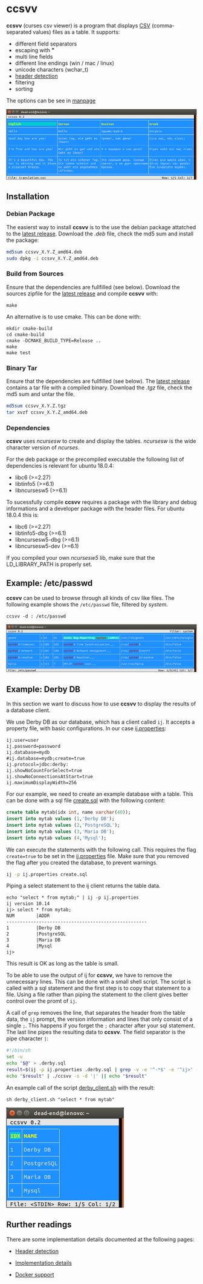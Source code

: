 # ccsvv
**ccsvv** (curses csv viewer) is a program that displays [CSV](https://en.wikipedia.org/wiki/Comma-separated_values) (comma-separated values) files as a table. It supports:

* different field separators
* escaping with **"**
* multi line fields
* different line endings (win / mac / linux)
* unicode characters (wchar_t)
* [header detection](docs/header_detection.md)
* filtering
* sorting

The options can be see in [manpage](man/README.md)

![Show example](img/languages.png)

## Installation

### Debian Package
The easierst way to install **ccsvv** is to the use the debian package attatched to the 
[latest release](../../releases/latest). Download the *.deb* file, check the md5 sum and install the package:

```bash
md5sum ccsvv_X.Y.Z_amd64.deb
sudo dpkg -i ccsvv_X.Y.Z_amd64.deb
```

### Build from Sources
Ensure that the dependencies are fullfilled (see below). Download the sources zipfile for the [latest release](../../releases/latest) and compile **ccsvv** with:

```
make
```
An alternative is to use cmake. This can be done with:
```
mkdir cmake-build
cd cmake-build
cmake -DCMAKE_BUILD_TYPE=Release ..
make
make test
```

### Binary Tar
Ensure that the dependencies are fullfilled (see below). The [latest release](../../releases/latest) contains a tar 
file with a compiled binary. Download the *.tgz* file, check the md5 sum and untar the file. 

```bash
md5sum ccsvv_X.Y.Z.tgz
tar xvzf ccsvv_X.Y.Z_amd64.deb
```

### Dependencies
**ccsvv** uses *ncursesw* to create and display the tables. *ncursesw* is the wide character version of *ncurses*.

For the deb package or the precompiled executable the following list of dependencies is relevant for ubuntu 18.0.4:

* libc6        (>=2.27)
* libtinfo5    (>=6.1)
* libncursesw5 (>=6.1)

To sucessfully compile **ccsvv** requires a package with the library and debug informations and a developer package 
with the header files. For ubuntu 18.0.4 this is:

* libc6            (>=2.27)
* libtinfo5-dbg    (>=6.1)
* libncursesw5-dbg (>=6.1)
* libncursesw5-dev (>=6.1)

If you compiled your own *ncursesw5* lib, make sure that the LD_LIBRARY_PATH is properly set.

## Example: /etc/passwd
**ccsvv** can be used to browse through all kinds of csv like files. The following example shows the `/etc/passwd` file, filtered by *system*.
```
ccsvv -d : /etc/passwd
```
![Show /etc/passwd](img/etc-passwd.png)

## Example: Derby DB
In this section we want to discuss how to use **ccsvv** to display the results of a database client. 

We use Derby DB as our database, which has a client called `ij`. It accepts a property file, with basic configurations. In our case [ij.properties](derby-db/ij.properties):

```properties
ij.user=user
ij.password=password
ij.database=mydb
#ij.database=mydb;create=true
ij.protocol=jdbc:derby:
ij.showNoCountForSelect=true
ij.showNoConnectionsAtStart=true
ij.maximumDisplayWidth=256
```
For our example, we need to create an example database with a table. This can be done with a 
sql file [create.sql](derby-db/create.sql) with the following content:

```sql
create table mytab(idx int, name varchar(40));
insert into mytab values (1,'Derby DB'); 
insert into mytab values (2,'PostgreSQL'); 
insert into mytab values (3,'Maria DB'); 
insert into mytab values (4,'Mysql'); 
```
We can execute the statements with the following call. This requires the flag `create=true` to be set in the
[ij.properties](derby-db/ij.properties) file. Make sure that you removed the flag after you created the database,
to prevent warnings.

```bash
ij -p ij.properties create.sql
```

Piping a select statement to the ij client returns the table data. 

```
echo "select * from mytab;" | ij -p ij.properties 
ij version 10.14
ij> select * from mytab;
NUM        |ADDR                                    
----------------------------------------------------
1          |Derby DB                                
2          |PostgreSQL                              
3          |Maria DB                                
4          |Mysql                                   
ij>
```
This result is OK as long as the table is small. 

To be able to use the output of ij for **ccsvv**, we have to remove the unnecessary lines. This can be done with a
small shell script. The script is called with a sql statement and the first step is to copy that statement to a file. Using a file rather than piping the statement to the client gives better control over the promt of `ij`.

A call of `grep` removes the line, that separates the header from the table data, the `ij` prompt, the version
information and lines that only consist of a single `;`. This happens if you forget the `;` character after your
sql statement. The last line pipes the resulting data to **ccsvv**. The field separator is the pipe character `|`: 

```bash
#!/bin/sh
set -u
echo "$@" > .derby.sql
result=$(ij -p ij.properties .derby.sql | grep -v -e '^-*$' -e '^ij>' -e '^ij version' -e '^;$')
echo "$result" | ./ccsvv -s -d '|' || echo "$result"
```

An example call of the script [derby_client.sh](derby-db/derby_client.sh) with the result: 

```
sh derby_client.sh "select * from mytab"
```

![Show query example](img/derby-db.png)

## Rurther readings
There are some implementation details documented at the following pages:

- [Header detection](docs/header_detection.md)

- [Implementation details](docs/internals.md)

- [Docker support](docker/README.md)

